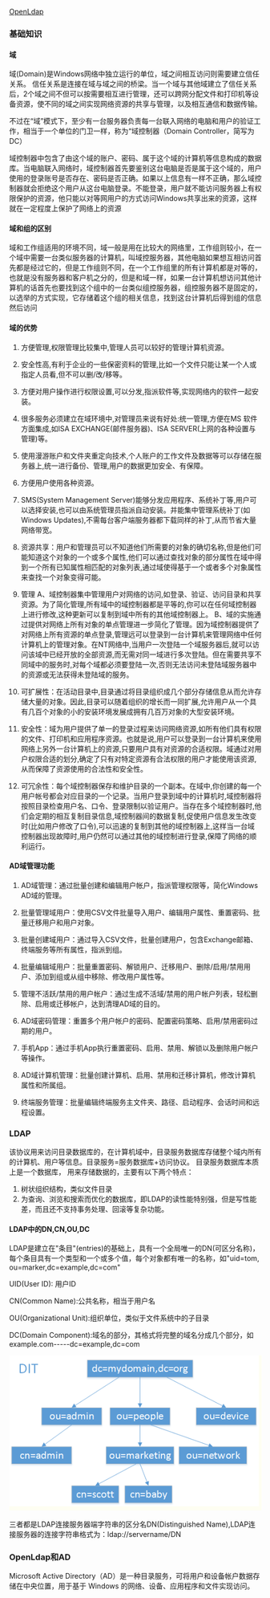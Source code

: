 [OpenLdap](https://segmentfault.com/a/1190000014683418)


### 基础知识
#### 域
域(Domain)是Windows网络中独立运行的单位，域之间相互访问则需要建立信任关系。
信任关系是连接在域与域之间的桥梁。当一个域与其他域建立了信任关系后，2个域之间不但可以按需要相互进行管理，还可以跨网分配文件和打印机等设备资源，使不同的域之间实现网络资源的共享与管理，以及相互通信和数据传输。

不过在“域”模式下，至少有一台服务器负责每一台联入网络的电脑和用户的验证工作，相当于一个单位的门卫一样，称为“域控制器（Domain Controller，简写为DC）

域控制器中包含了由这个域的账户、密码、属于这个域的计算机等信息构成的数据库。当电脑联入网络时，域控制器首先要鉴别这台电脑是否是属于这个域的，用户使用的登录账号是否存在、密码是否正确。如果以上信息有一样不正确，那么域控制器就会拒绝这个用户从这台电脑登录。不能登录，用户就不能访问服务器上有权限保护的资源，他只能以对等网用户的方式访问Windows共享出来的资源，这样就在一定程度上保护了网络上的资源

#### 域和组的区别
域和工作组适用的环境不同，域一般是用在比较大的网络里，工作组则较小，在一个域中需要一台类似服务器的计算机，叫域控服务器，其他电脑如果想互相访问首先都是经过它的，但是工作组则不同，在一个工作组里的所有计算机都是对等的，也就是没有服务器和客户机之分的，但是和域一样，如果一台计算机想访问其他计算机的话首先也要找到这个组中的一台类似组控服务器，组控服务器不是固定的，以选举的方式实现，它存储着这个组的相关信息，找到这台计算机后得到组的信息然后访问

#### 域的优势
1. 方便管理,权限管理比较集中,管理人员可以较好的管理计算机资源。

2. 安全性高,有利于企业的一些保密资料的管理,比如一个文件只能让某一个人或指定人员看,但不可以删/改/移等。

3. 方便对用户操作进行权限设置,可以分发,指派软件等,实现网络内的软件一起安装。

4. 很多服务必须建立在域环境中,对管理员来说有好处:统一管理,方便在MS 软件方面集成,如ISA EXCHANGE(邮件服务器)、ISA SERVER(上网的各种设置与管理)等。

5. 使用漫游账户和文件夹重定向技术,个人账户的工作文件及数据等可以存储在服务器上,统一进行备份、管理,用户的数据更加安全、有保障。

6. 方便用户使用各种资源。

7. SMS(System Management Server)能够分发应用程序、系统补丁等,用户可以选择安装,也可以由系统管理员指派自动安装。并能集中管理系统补丁(如Windows Updates),不需每台客户端服务器都下载同样的补丁,从而节省大量网络带宽。

8. 资源共享：用户和管理员可以不知道他们所需要的对象的确切名称,但是他们可能知道这个对象的一个或多个属性,他们可以通过查找对象的部分属性在域中得到一个所有已知属性相匹配的对象列表,通过域使得基于一个或者多个对象属性来查找一个对象变得可能。

9. 管理
A、域控制器集中管理用户对网络的访问,如登录、验证、访问目录和共享资源。为了简化管理,所有域中的域控制器都是平等的,你可以在任何域控制器上进行修改,这种更新可以复制到域中所有的其他域控制器上。
B、域的实施通过提供对网络上所有对象的单点管理进一步简化了管理。因为域控制器提供了对网络上所有资源的单点登录,管理远可以登录到一台计算机来管理网络中任何计算机上的管理对象。在NT网络中,当用户一次登陆一个域服务器后,就可以访问该域中已经开放的全部资源,而无需对同一域进行多次登陆。但在需要共享不同域中的服务时,对每个域都必须要登陆一次,否则无法访问未登陆域服务器中的资源或无法获得未登陆域的服务。

10. 可扩展性：在活动目录中,目录通过将目录组织成几个部分存储信息从而允许存储大量的对象。因此,目录可以随着组织的增长而一同扩展,允许用户从一个具有几百个对象的小的安装环境发展成拥有几百万对象的大型安装环境。

11. 安全性：域为用户提供了单一的登录过程来访问网络资源,如所有他们具有权限的文件、打印机和应用程序资源。也就是说,用户可以登录到一台计算机来使用网络上另外一台计算机上的资源,只要用户具有对资源的合适权限。域通过对用户权限合适的划分,确定了只有对特定资源有合法权限的用户才能使用该资源,从而保障了资源使用的合法性和安全性。

12. 可冗余性：每个域控制器保存和维护目录的一个副本。在域中,你创建的每一个用户帐号都会对应目录的一个记录。当用户登录到域中的计算机时,域控制器将按照目录检查用户名、口令、登录限制以验证用户。当存在多个域控制器时,他们会定期的相互复制目录信息,域控制器间的数据复制,促使用户信息发生改变时(比如用户修改了口令),可以迅速的复制到其他的域控制器上,这样当一台域控制器出现故障时,用户仍然可以通过其他的域控制进行登录,保障了网络的顺利运行。


#### AD域管理功能
1. AD域管理：通过批量创建和编辑用户帐户，指派管理权限等，简化Windows AD域的管理。

2. 批量管理域用户：使用CSV文件批量导入用户、编辑用户属性、重置密码、批量迁移用户和用户对象。

3. 批量创建域用户：通过导入CSV文件，批量创建用户，包含Exchange邮箱、终端服务等所有属性，指派到组。

4. 批量编辑域用户：批量重置密码、解锁用户、迁移用户、删除/启用/禁用用户、添加到组或从组中移除、修改用户属性等。

5. 管理不活跃/禁用的用户帐户：通过生成不活域/禁用的用户帐户列表，轻松删除、启用或迁移帐户，达到清理AD域的目的。

6. AD域密码管理：重置多个用户帐户的密码、配置密码策略、启用/禁用密码过期的用户。

7. 手机App：通过手机App执行重置密码、启用、禁用、解锁以及删除用户帐户等操作。

8. AD域计算机管理：批量创建计算机、启用、禁用和迁移计算机，修改计算机属性和所属组。

9. 终端服务管理：批量编辑终端服务主文件夹、路径、启动程序、会话时间和远程设置。

### LDAP
该协议用来访问目录数据库的，在计算机域中，目录服务数据库存储整个域内所有的计算机、用户等信息。目录服务=服务数据库+访问协议。
目录服务数据库本质上是一个数据库， 用来存储数据的，主要有以下两个特点：
1. 树状组织结构，类似文件目录
2. 为查询、浏览和搜索而优化的数据库，即LDAP的读性能特别强，但是写性能差，而且还不支持事务处理、回滚等复杂功能。

#### LDAP中的DN,CN,OU,DC
LDAP是建立在"条目"(entries)的基础上，具有一个全局唯一的DN(可区分名称)，每个条目具有一个类型和一个或多个值，每个对象都有唯一的名称，如"uid=tom, ou=marker,dc=example,dc=com"

UID(User ID): 用户ID

CN(Common Name):公共名称，相当于用户名

OU(Organizational Unit):组织单位，类似于文件系统中的子目录

DC(Domain Component):域名的部分，其格式将完整的域名分成几个部分，如example.com-----dc=example,dc=com

![LDAP树形结构](ldap树形结构.png)

三者都是LDAP连接服务器端字符串的区分名DN(Distinguished Name),LDAP连接服务器的连接字符串格式为：ldap://servername/DN

### OpenLdap和AD
Microsoft Active Directory（AD）是一种目录服务，可将用户和设备帐户数据存储在中央位置，用于基于 Windows 的网络、设备、应用程序和文件实现访问。



